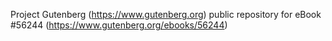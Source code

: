 Project Gutenberg (https://www.gutenberg.org) public repository for
eBook #56244 (https://www.gutenberg.org/ebooks/56244)
